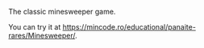 The classic minesweeper game.

You can try it at https://mincode.ro/educational/panaite-rares/Minesweeper/.

